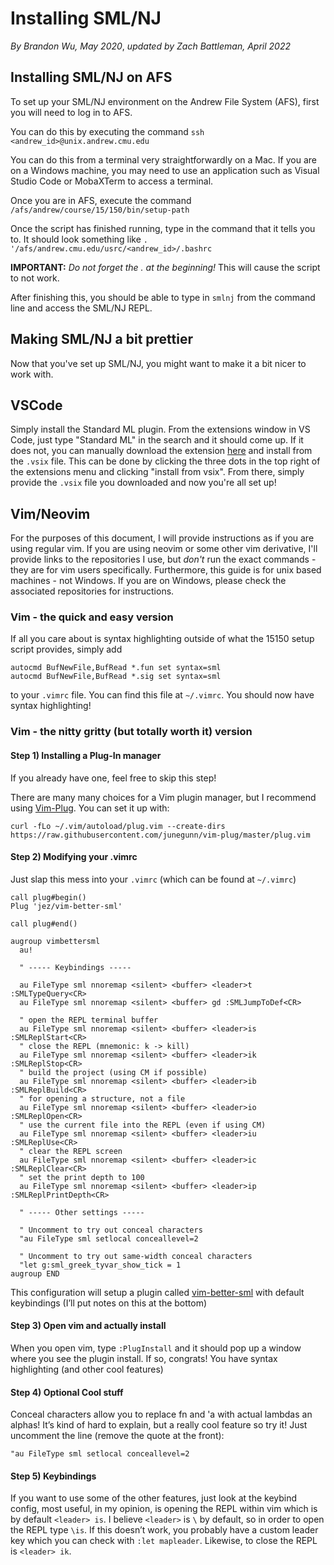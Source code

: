 # Installing SML/NJ

_By Brandon Wu, May 2020_, _updated by Zach Battleman, April 2022_


## Installing SML/NJ on AFS

To set up your SML/NJ environment on the Andrew File System (AFS), first you will need to log in to AFS.

You can do this by executing the command
`ssh <andrew_id>@unix.andrew.cmu.edu`

You can do this from a terminal very straightforwardly on a Mac. If you are on a Windows machine, you may need to use an application such as Visual Studio Code or MobaXTerm to access a terminal.

Once you are in AFS, execute the command 
`/afs/andrew/course/15/150/bin/setup-path`

Once the script has finished running, type in the command that it tells you to. It should look something like
`. '/afs/andrew.cmu.edu/usrc/<andrew_id>/.bashrc`

__IMPORTANT:__ _Do not forget the . at the beginning!_ This will cause the script to not work. 

After finishing this, you should be able to type in `smlnj` from the command line and access the SML/NJ REPL.

## Making SML/NJ a bit prettier

Now that you've set up SML/NJ, you might want to make it a bit nicer to work with.

## VSCode
Simply install the Standard ML plugin. From the extensions window in VS Code, just type "Standard ML"
in the search and it should come up. If it does not, you can manually download the extension [here](https://marketplace.visualstudio.com/items?itemName=freebroccolo.sml)
and install from the `.vsix` file. This can be done by clicking the three dots in the top right of the extensions menu
and clicking "install from vsix". From there, simply provide the `.vsix` file you downloaded and now you're all set up!

## Vim/Neovim

For the purposes of this document, I will provide instructions as if you 
are using regular vim. If you are using neovim or some other vim derivative,
I'll provide links to the repositories I use, but *don't* run the exact commands -
they are for vim users specifically. Furthermore, this guide is for unix based machines -
not Windows. If you are on Windows, please check the associated repositories for instructions.

### Vim - the quick and easy version

If all you care about is syntax highlighting outside of what the 15150 setup script
provides, simply add
```
autocmd BufNewFile,BufRead *.fun set syntax=sml
autocmd BufNewFile,BufRead *.sig set syntax=sml
```
to your `.vimrc` file. You can find this file at `~/.vimrc`. You should now have syntax
highlighting!

### Vim - the nitty gritty (but totally worth it) version

#### Step 1) Installing a Plug-In manager

If you already have one, feel free to skip this step!

There are many many choices for a Vim plugin manager, but I recommend using [Vim-Plug](https://github.com/junegunn/vim-plug). You can set it up with:

`curl -fLo ~/.vim/autoload/plug.vim --create-dirs https://raw.githubusercontent.com/junegunn/vim-plug/master/plug.vim`

#### Step 2) Modifying your .vimrc
Just slap this mess into your `.vimrc` (which can be found at `~/.vimrc`)
```
call plug#begin()
Plug 'jez/vim-better-sml'

call plug#end()

augroup vimbettersml
  au!

  " ----- Keybindings -----

  au FileType sml nnoremap <silent> <buffer> <leader>t :SMLTypeQuery<CR>
  au FileType sml nnoremap <silent> <buffer> gd :SMLJumpToDef<CR>

  " open the REPL terminal buffer
  au FileType sml nnoremap <silent> <buffer> <leader>is :SMLReplStart<CR>
  " close the REPL (mnemonic: k -> kill)
  au FileType sml nnoremap <silent> <buffer> <leader>ik :SMLReplStop<CR>
  " build the project (using CM if possible)
  au FileType sml nnoremap <silent> <buffer> <leader>ib :SMLReplBuild<CR>
  " for opening a structure, not a file
  au FileType sml nnoremap <silent> <buffer> <leader>io :SMLReplOpen<CR>
  " use the current file into the REPL (even if using CM)
  au FileType sml nnoremap <silent> <buffer> <leader>iu :SMLReplUse<CR>
  " clear the REPL screen
  au FileType sml nnoremap <silent> <buffer> <leader>ic :SMLReplClear<CR>
  " set the print depth to 100
  au FileType sml nnoremap <silent> <buffer> <leader>ip :SMLReplPrintDepth<CR>

  " ----- Other settings -----

  " Uncomment to try out conceal characters
  "au FileType sml setlocal conceallevel=2

  " Uncomment to try out same-width conceal characters
  "let g:sml_greek_tyvar_show_tick = 1
augroup END
```
This configuration will setup a plugin called [vim-better-sml](https://github.com/jez/vim-better-sml) with default keybindings (I’ll put notes on this at the bottom)

#### Step 3) Open vim and actually install
When you open vim, type `:PlugInstall` and it should pop up a window where you see the plugin install. If so, congrats! 
You have syntax highlighting (and other cool features)

#### Step 4) Optional Cool stuff
Conceal characters allow you to replace fn and 'a with actual lambdas an alphas! It’s kind of hard to explain, but a really cool feature so try it!
Just uncomment the line (remove the quote at the front):

`"au FileType sml setlocal conceallevel=2`

#### Step 5) Keybindings
If you want to use some of the other features, just look at the keybind config, most useful, in my opinion, 
is opening the REPL within vim which is by default `<leader> is`. I believe `<leader>` is `\` by default, so in order to open the REPL type `\is`. 
If this doesn’t work, you probably have a custom leader key which you can check with `:let mapleader`. Likewise,
to close the REPL is `<leader> ik`. 

